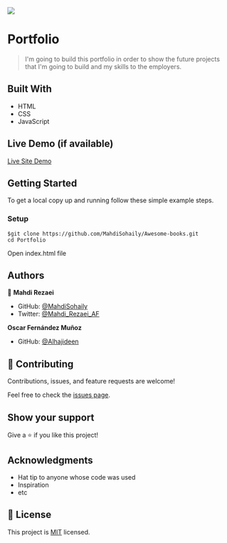 ![](https://img.shields.io/badge/Microverse-blueviolet)

# Portfolio

> I'm going to build this portfolio in order to show the future projects that I'm going to build 
and my skills to the employers.


## Built With

- HTML
- CSS
- JavaScript

## Live Demo (if available)

[Live Site Demo](https://mahdisohaily.github.io/Awesome-books/)


## Getting Started


To get a local copy up and running follow these simple example steps.

### Setup
```
$git clone https://github.com/MahdiSohaily/Awesome-books.git
cd Portfolio
```
Open index.html file



## Authors

👤 **Mahdi Rezaei**

- GitHub: [@MahdiSohaily](https://github.com/MahdiSohaily)
- Twitter: [@Mahdi_Rezaei_AF](https://twitter.com/Mahdi_Rezaei_AF)

 **Oscar Fernández Muñoz**

- GitHub: [@Alhajideen](https://github.com/Alhajideen)
## 🤝 Contributing

Contributions, issues, and feature requests are welcome!

Feel free to check the [issues page](../../issues/).

## Show your support

Give a ⭐️ if you like this project!

## Acknowledgments

- Hat tip to anyone whose code was used
- Inspiration
- etc

## 📝 License

This project is [MIT](./LICENSE) licensed.
